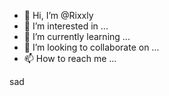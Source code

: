 - 👋 Hi, I’m @Rixxly
- 👀 I’m interested in ...
- 🌱 I’m currently learning ...
- 💞️ I’m looking to collaborate on ...
- 📫 How to reach me ...

<!---
Rixxly/Rixxly is a ✨ special ✨ repository because its `README.md` (this file) appears on your GitHub profile.
You can click the Preview link to take a look at your changes.
--->
sad
